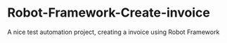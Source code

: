 # Robot-Framework-Create-invoice
A nice test automation project, creating a invoice using Robot Framework
